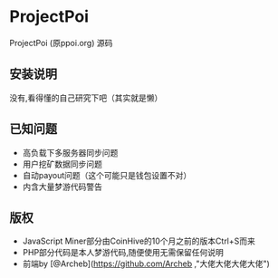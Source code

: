 # ProjectPoi
ProjectPoi (原ppoi.org) 源码

## 安装说明
没有,看得懂的自己研究下吧（其实就是懒）

## 已知问题
- 高负载下多服务器同步问题
- 用户挖矿数据同步问题
- 自动payout问题（这个可能只是钱包设置不对）
- 内含大量梦游代码警告

## 版权
- JavaScript Miner部分由CoinHive的10个月之前的版本Ctrl+S而来
- PHP部分代码是本人梦游代码,随便使用无需保留任何说明
- 前端by [@Archeb](https://github.com/Archeb ,"大佬大佬大佬大佬")
